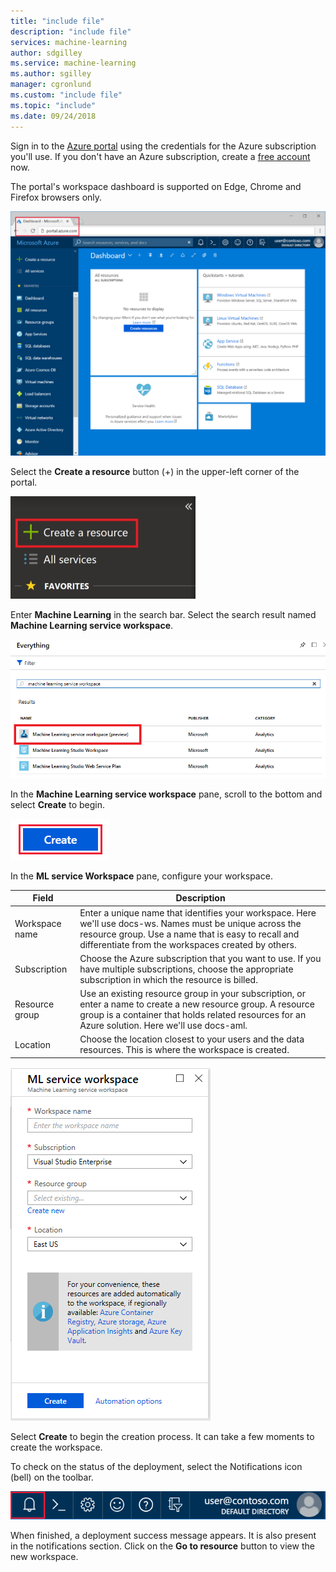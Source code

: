 ```yaml
---
title: "include file"
description: "include file"
services: machine-learning
author: sdgilley
ms.service: machine-learning
ms.author: sgilley
manager: cgronlund
ms.custom: "include file"
ms.topic: "include"
ms.date: 09/24/2018
---
```


Sign in to the [Azure portal](https://portal.azure.com/) using the credentials for the Azure subscription you'll use. If you don't have an Azure subscription, create a [free account](https://azure.microsoft.com/free/?WT.mc_id=A261C142F) now.

The portal's workspace dashboard is supported on Edge, Chrome and Firefox browsers only.

   ![Azure portal](./media/aml-create-in-portal/portal-dashboard.png)

Select the **Create a resource** button (+) in the upper-left corner of the portal.

   ![Create a resource in Azure portal](./media/aml-create-in-portal/portal-create-a-resource.png)

Enter **Machine Learning** in the search bar. Select the search result named **Machine Learning service workspace**.

   ![search for workspace](./media/aml-create-in-portal/allservices-search.PNG)

In the **Machine Learning service workspace** pane, scroll to the bottom and select **Create** to begin.

   ![create](./media/aml-create-in-portal/portal-create-button.png)

In the **ML service Workspace** pane, configure your workspace.

   Field|Description
   ---|---
   Workspace name |Enter a unique name that identifies your workspace.  Here we'll use docs-ws. Names must be unique across the resource group. Use a name that is easy to recall and differentiate from the workspaces created by others.  
   Subscription |Choose the Azure subscription that you want to use. If you have multiple subscriptions, choose the appropriate subscription in which the resource is billed.
   Resource group | Use an existing resource group in your subscription, or enter a name to create a new resource group. A resource group is a container that holds related resources for an Azure solution.  Here we'll use docs-aml. 
   Location | Choose the location closest to your users and the data resources. This is where the workspace is created.

   ![create workspace](./media/aml-create-in-portal/workspace-create.png)

Select **Create** to begin the creation process.  It can take a few moments to create the workspace.

   To check on the status of the deployment, select the Notifications icon (bell) on the toolbar.

   ![create workspace](./media/aml-create-in-portal/notifications.png)

   When finished, a deployment success message appears.  It is also present in the notifications section.   Click on the **Go to resource** button to view the new workspace.
